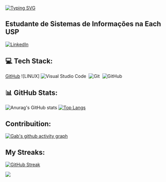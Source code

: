 [![Typing SVG](https://readme-typing-svg.herokuapp.com/?color=87CEFA&size=35&center=true&vCenter=true&width=1000&lines=Nice+to+meet+you,+my+name+is+Gabriela+Carvalho;Welcome+to+my+GitHub+Profile!:%29)](https://git.io/typing-svg)

## Estudante de Sistemas de Informações na Each USP

[![LinkedIn](https://img.shields.io/badge/LinkedIn-000?style=for-the-badge&logo=linkedin&logoColor=0E76A8)]([https://www.linkedin.com/in/gabriela-carvalho-vitorino-452651292?utm_source=share&utm_campaign=share_via&utm_content=profile&utm_medium=ios_app]) 

## 💻 Tech Stack:
[GitHub](https://img.shields.io/badge/GitHub-%23121011.svg?style=for-the-badge&logo=github&logoColor=white) ![LINUX]
![Visual Studio Code](https://img.shields.io/badge/-Visual%20Studio%20Code-0D1117?style=for-the-badge&logo=visual-studio-code&logoColor=007ACC&labelColor=0D1117)&nbsp;
![Git](https://img.shields.io/badge/-Git-0D1117?style=for-the-badge&logo=git&labelColor=0D1117)&nbsp;
![GitHub](https://img.shields.io/badge/-GitHub-0D1117?style=for-the-badge&logo=github&labelColor=0D1117)&nbsp;

## 📊 GitHub Stats:
![Anurag's GitHub stats](https://github-readme-stats.vercel.app/api?username=gabiventurin&theme=bear&background_icons=true)
[![Top Langs](https://github-readme-stats.vercel.app/api/top-langs/?username=gabiventurin&layout=compact&theme=bear&background_icons=true)](https://github.com/gabiventurin/github-readme-stats)

## Contribuition:

[![Gab's github activity graph](https://github-readme-activity-graph.vercel.app/graph?username=gabiventurin&bg_color=0d1117&color=6695b2&line=ffffff&point=ff0000&area=true&hide_border=true)](https://github.com/ashutosh00710/github-readme-activity-graph)

## My Streaks:

[![GitHub Streak](https://streak-stats.demolab.com/?user=gabiventurin&theme=bear&background=000&border=30A3DC&dates=FFF)](https://git.io/streak-stats)

[![](https://visitcount.itsvg.in/api?id=Benhurds12&icon=0&color=0)](https://visitcount.itsvg.in)

<!-- Proudly created with GPRM ( https://gprm.itsvg.in ) -->

<!--
**gabiventurin/gabiVenturin** is a ✨ _special_ ✨ repository because its `README.md` (this file) appears on your GitHub profile.

Here are some ideas to get you started:

- 🔭 I’m currently working on ...
- 🌱 I’m currently learning ...
- 👯 I’m looking to collaborate on ...
- 🤔 I’m looking for help with ...
- 💬 Ask me about ...
- 📫 How to reach me: ...
- 😄 Pronouns: ...
- ⚡ Fun fact: ...
-->

